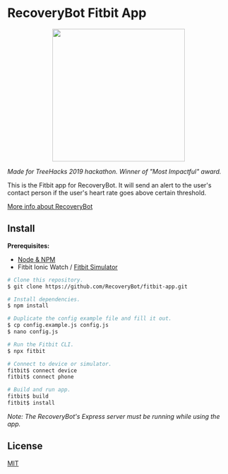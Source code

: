 # RecoveryBot Fitbit App

<p align="center"><img src="https://challengepost-s3-challengepost.netdna-ssl.com/photos/production/software_photos/000/765/255/datas/gallery.jpg" height="300px"></p>

*Made for TreeHacks 2019 hackathon. Winner of "Most Impactful" award.*

This is the Fitbit app for RecoveryBot. It will send an alert to the user's contact person if the user's heart rate goes above certain threshold.

[More info about RecoveryBot](https://devpost.com/software/recovery-bot)

## Install

**Prerequisites:**
* [Node & NPM](https://nodejs.org/en/)
* Fitbit Ionic Watch / [Fitbit Simulator](https://dev.fitbit.com/getting-started/)

```bash
# Clone this repository.
$ git clone https://github.com/RecoveryBot/fitbit-app.git

# Install dependencies.
$ npm install

# Duplicate the config example file and fill it out.
$ cp config.example.js config.js
$ nano config.js

# Run the Fitbit CLI.
$ npx fitbit

# Connect to device or simulator.
fitbit$ connect device
fitbit$ connect phone

# Build and run app.
fitbit$ build
fitbit$ install
```

*Note: The RecoveryBot's Express server must be running while using the app.*

## License

[MIT](https://github.com/RecoveryBot/fitbit-app/blob/master/LICENSE)
